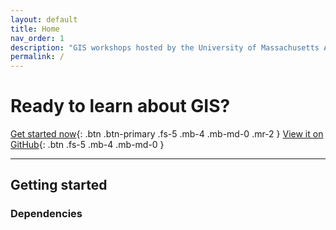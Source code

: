 ```yaml
---
layout: default
title: Home
nav_order: 1
description: "GIS workshops hosted by the University of Massachusetts Amherst Libraries."
permalink: /
---
```


# Ready to learn about GIS?

[Get started now](#getting-started){: .btn .btn-primary .fs-5 .mb-4 .mb-md-0 .mr-2 } [View it on GitHub](https://github.com/pmarsceill/just-the-docs){: .btn .fs-5 .mb-4 .mb-md-0 }

---

## Getting started

### Dependencies
